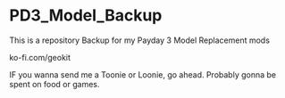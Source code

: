 # PD3_Model_Backup
This is a repository Backup for my Payday 3 Model Replacement mods

ko-fi.com/geokit

IF you wanna send me a Toonie or Loonie, go ahead.
Probably gonna be spent on food or games.
